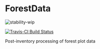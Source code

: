 # ForestData
![stability-wip](https://img.shields.io/badge/stability-work_in_progress-lightgrey.svg)

[![Travis-CI Build Status](https://travis-ci.org/EcoFoG/ForestData.svg?branch=master)](https://travis-ci.org/EcoFoG/ForestData)

Post-inventory processing of forest plot data

